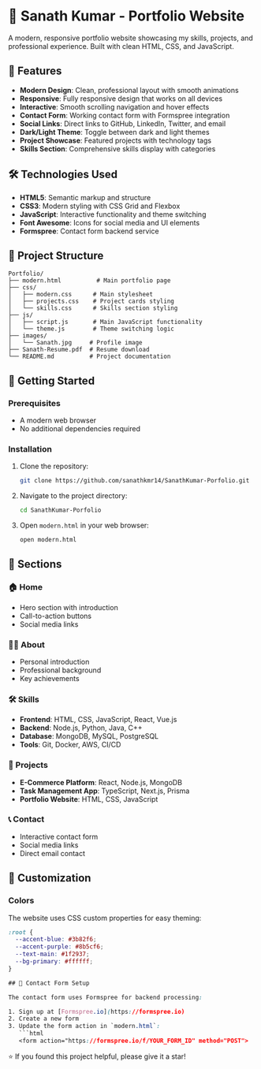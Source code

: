 # 🚀 Sanath Kumar - Portfolio Website

A modern, responsive portfolio website showcasing my skills, projects, and professional experience. Built with clean HTML, CSS, and JavaScript.

## 🌟 Features

- **Modern Design**: Clean, professional layout with smooth animations
- **Responsive**: Fully responsive design that works on all devices
- **Interactive**: Smooth scrolling navigation and hover effects
- **Contact Form**: Working contact form with Formspree integration
- **Social Links**: Direct links to GitHub, LinkedIn, Twitter, and email
- **Dark/Light Theme**: Toggle between dark and light themes
- **Project Showcase**: Featured projects with technology tags
- **Skills Section**: Comprehensive skills display with categories

## 🛠️ Technologies Used

- **HTML5**: Semantic markup and structure
- **CSS3**: Modern styling with CSS Grid and Flexbox
- **JavaScript**: Interactive functionality and theme switching
- **Font Awesome**: Icons for social media and UI elements
- **Formspree**: Contact form backend service

## 📁 Project Structure

```
Portfolio/
├── modern.html          # Main portfolio page
├── css/
│   ├── modern.css      # Main stylesheet
│   ├── projects.css    # Project cards styling
│   └── skills.css      # Skills section styling
├── js/
│   ├── script.js       # Main JavaScript functionality
│   └── theme.js        # Theme switching logic
├── images/
│   └── Sanath.jpg     # Profile image
├── Sanath-Resume.pdf  # Resume download
└── README.md          # Project documentation
```

## 🚀 Getting Started

### Prerequisites
- A modern web browser
- No additional dependencies required

### Installation
1. Clone the repository:
   ```bash
   git clone https://github.com/sanathkmr14/SanathKumar-Porfolio.git
   ```

2. Navigate to the project directory:
   ```bash
   cd SanathKumar-Porfolio
   ```

3. Open `modern.html` in your web browser:
   ```bash
   open modern.html
   ```

## 📱 Sections

### 🏠 Home
- Hero section with introduction
- Call-to-action buttons
- Social media links

### 👨‍💻 About
- Personal introduction
- Professional background
- Key achievements

### 🛠️ Skills
- **Frontend**: HTML, CSS, JavaScript, React, Vue.js
- **Backend**: Node.js, Python, Java, C++
- **Database**: MongoDB, MySQL, PostgreSQL
- **Tools**: Git, Docker, AWS, CI/CD

### 🚀 Projects
- **E-Commerce Platform**: React, Node.js, MongoDB
- **Task Management App**: TypeScript, Next.js, Prisma
- **Portfolio Website**: HTML, CSS, JavaScript

### 📞 Contact
- Interactive contact form
- Social media links
- Direct email contact

## 🎨 Customization

### Colors
The website uses CSS custom properties for easy theming:
```css
:root {
  --accent-blue: #3b82f6;
  --accent-purple: #8b5cf6;
  --text-main: #1f2937;
  --bg-primary: #ffffff;
}

## 📧 Contact Form Setup

The contact form uses Formspree for backend processing:

1. Sign up at [Formspree.io](https://formspree.io)
2. Create a new form
3. Update the form action in `modern.html`:
   ```html
   <form action="https://formspree.io/f/YOUR_FORM_ID" method="POST">
   ```
   
⭐ If you found this project helpful, please give it a star!
